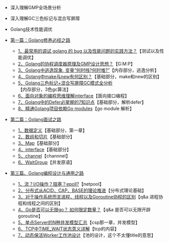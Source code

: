 * 深入理解GMP全场景分析
* 深入理解GC三色标记与混合写屏障
* Golang技术性能调优

* [第一篇：Golang修养必经之路](第一篇：Golang修养必经之路.md)
    * [1、最常用的调试 golang 的 bug 以及性能问题的实践方法？](1、最常用的调试golang的bug以及性能问题的实践方法？.md)【测试以及性能调优】
    * [2、Golang的协程调度器原理及GMP设计思想？](2、Golang的协程调度器原理及GMP设计思想？.md)【G:M:P】
    * [3、Golang中逃逸现象, 变量“何时栈?何时堆?”](3、Golang中逃逸现象,变量“何时栈何时堆”.md)【内存部分，逃逸分析】
    * [4、Golang中make与new有何区别？](4、Golang中make与new有何区别？.md)【基础部分，make和new的区别】
    * [5、Golang三色标记+混合写屏障GC模式全分析](5、Golang三色标记+混合写屏障GC模式全分析.md)【内存部分，3色gc算法】
    * [6、面向对象的编程思维理解interface](6、面向对象的编程思维理解interface.md)【面向接口编程】
    * [7、Golang中的Defer必掌握的7知识点](7、Golang中的Defer必掌握的7知识点.md)【基础部分，解析defer】
    * [8、精通Golang项目依赖Go modules](8、精通Golang项目依赖Gomodules.md)【go module 解析】
* [第二篇：Golang面试之路](第二篇：Golang面试之路.md)
    * [1、数据定义](1、数据定义.md)【基础部分，第一章】
    * [2、数组和切片](2、数组和切片.md)【基础部分】
    * [3、Map](3、Map.md)【基础部分】
    * [4、interface](4、interface.md)【基础部分】
    * [5、channel](5、channel.md)【channnel】
    * [6、WaitGroup](6、WaitGroup.md)【并发原语】
* [第三篇、Golang编程设计与通用之路](第三篇、Golang编程设计与通用之路.md)
    * [1、流？I/O操作？阻塞？epoll?](1、流？I-O操作？阻塞？epoll.md)【netpool】
    * [2、分布式从ACID、CAP、BASE的理论推进](2、分布式从ACID、CAP、BASE的理论推进.md)【分布式理论基础】
    * [3、对于操作系统而言进程、线程以及Goroutine协程的区别](3、对于操作系统而言进程、线程以及Goroutine协程的区别.md)【q&a 进程协程和线程之间的区别】
    * [4、Go是否可以无限go？ 如何限定数量？](4、Go是否可以无限go？如何限定数量？.md)【q&a 是否可以无限开辟goroutine】
    * [5、单点Server的N种并发模型汇总](5、单点Server的N种并发模型汇总.md)【csp那一章，并发模型】
    * [6、TCP中TIME_WAIT状态意义详解](6、TCP中TIME_WAIT状态意义详解.md)【tcp的内容】
    * [7、动态保活Worker工作池设计](7、一种实时动态保活的Worker工作池设计机制.md)【池的设计，这个不太懂title的意思】

